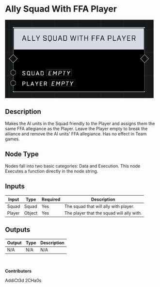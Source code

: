 # Ally Squad With FFA Player
![alt text](../../../.gitbook/assets/ally-squad-with-ffa-player.png)

## Description
Makes the AI units in the Squad friendly to the Player and assigns them the same FFA allegiance as the Player. Leave the Player empty to break the alliance and remove the AI units' FFA allegiance. Has no effect in Team games.

## Node Type
Nodes fall into two basic categories: Data and Execution. This node Executes a function directly in the node string.

## Inputs
| Input | Type | Required | Description |
|------------------|------------------|----------|--------------------------------------------------------------|
| Squad | Squad | Yes      | The squad that will ally with player.  |
| Player | Object | Yes | The player that the squad will ally with.  |

## Outputs
| Output | Type | Description |
|------------------|------------------|--------------------------------------------------------------|
| N/A | N/A | N/A |

\
\
**Contributors**

AddiCt3d 2CHa0s